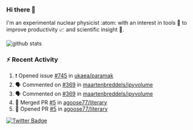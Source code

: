 ### Hi there 👋 

I'm an experimental nuclear physicist :atom: with an interest in tools :wrench: to improve productivity :chart_with_upwards_trend: and scientific insight :telescope:.

![github stats](https://github-readme-stats.vercel.app/api?username=agoose77&show_icons=true&hide_rank=true&hide_title=true&bg_color=30,e76445,904e95&text_color=efe3ec&icon_color=efe3ec)
<!--
**agoose77/agoose77** is a ✨ _special_ ✨ repository because its `README.md` (this file) appears on your GitHub profile.

Here are some ideas to get you started:

- 🔭 I’m currently working on ...
- 🌱 I’m currently learning ...
- 👯 I’m looking to collaborate on ...
- 🤔 I’m looking for help with ...
- 💬 Ask me about ...
- 📫 How to reach me: ...
- 😄 Pronouns: ...
- ⚡ Fun fact: ...
-->

### :zap: Recent Activity
<!--START_SECTION:activity-->
1. ❗️ Opened issue [#745](https://github.com/ukaea/paramak/issues/745) in [ukaea/paramak](https://github.com/ukaea/paramak)
2. 🗣 Commented on [#369](https://github.com/maartenbreddels/ipyvolume/issues/369) in [maartenbreddels/ipyvolume](https://github.com/maartenbreddels/ipyvolume)
3. 🗣 Commented on [#369](https://github.com/maartenbreddels/ipyvolume/issues/369) in [maartenbreddels/ipyvolume](https://github.com/maartenbreddels/ipyvolume)
4. 🎉 Merged PR [#5](https://github.com/agoose77/literary/pull/5) in [agoose77/literary](https://github.com/agoose77/literary)
5. 💪 Opened PR [#5](https://github.com/agoose77/literary/pull/5) in [agoose77/literary](https://github.com/agoose77/literary)
<!--END_SECTION:activity-->


[![Twitter Badge](https://img.shields.io/twitter/follow/agoose77?style=flat-square&logo=Twitter&logoColor=white&color=cornflowerblue)](https://twitter.com/agoose77)
